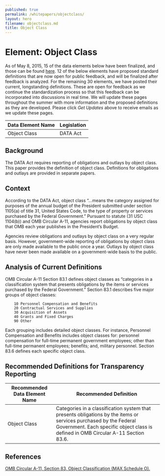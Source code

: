 ```yaml
---
published: true
permalink: /whitepapers/objectclass/
layout: hero
filename: objectclass.md
title: Object Class
---
```


# Element: Object Class

As of May 8, 2015, 15 of the data elements below have been finalized, and those can be found [here](https://max.gov/maxportal/assets/public/offm/DataStandardsFinal.htm "Federal Spending Transparency Data Standards").  12 of the below elements have proposed standard definitions that are now open for public feedback, and will be finalized after feedback is analyzed. For the remaining 30 elements, we have posted their current, longstanding definitions. These are open for feedback as we continue the standardization process so that this feedback can be incorporated into discussions in real time. We will update these pages throughout the summer with more information and the proposed definitions as they are developed. Please click _Get Updates_ above to receive emails as we update these pages.

<table>
  <thead>
    <tr>
      <th scope ="col">Data Element Name</th>
      <th scope="col">Legislation</th>
    </tr>
  </thead>
  <tr>
    <td>Object Class</td>
    <td>DATA Act</td>
  </tr>
</table>

## Background

The DATA Act requires reporting of obligations and outlays by object class.  This paper provides the definition of object class.  Definitions for obligations and outlays are provided in separate papers.

## Context

According to the DATA Act, object class “…means the category assigned for purposes of the annual budget of the President submitted under section 1105(a) of title 31, United States Code, to the type of property or services purchased by the Federal Government.”  Pursuant to statute (31 USC 1104(b)) and OMB Circular A-11, agencies report obligations by object class that OMB each year publishes in the President’s Budget.

Agencies review obligations and outlays by object class on a very regular basis.  However, government-wide reporting of obligations by object class are only made available to the public once a year.  Outlays by object class have never been made available on a government-wide basis to the public.

## Analysis of Current Definitions

OMB Circular A-11 Section 83.1 defines object classes as “categories in a classification system that presents obligations by the items or services purchased by the Federal Government.”  Section 83.1 describes five major groups of object classes:

        10 Personnel Compensation and Benefits
        20 Contractual Services and Supplies
        30 Acquisition of Assets
        40 Grants and Fixed Charges
        90 Other

Each grouping includes detailed object classes.  For instance, Personnel Compensation and Benefits includes object classes for: personnel compensation for full-time permanent government employees; other than full-time permanent employees; benefits; and, military personnel.  Section 83.6 defines each specific object class.

## Recommended Definitions for Transparency Reporting

<table>
  <thead>
    <tr>
      <th scope="col">Recommended Data Element Name</th>
      <th scope="col">Recommended Definition</th>
    </tr>
  </thead>
  <tr>
    <td>Object Class</td>
    <td>Categories in a classification system that presents obligations by the items or services purchased by the Federal Government.  Each specific object class is defined in OMB Circular A-11 Section 83.6.</td>
  </tr>
</table>

## References

[OMB Circular A-11, Section 83, Object Classification (MAX Schedule O). ](https://www.whitehouse.gov/sites/default/files/omb/assets/a11_current_year/s83.pdf)
